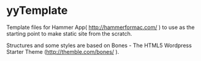yyTemplate
==========

Template files for Hammer App( http://hammerformac.com/ ) to use as the starting point to make static site from the scratch.

Structures and some styles are based on Bones - The HTML5 Wordpress Starter Theme (http://themble.com/bones/ ).